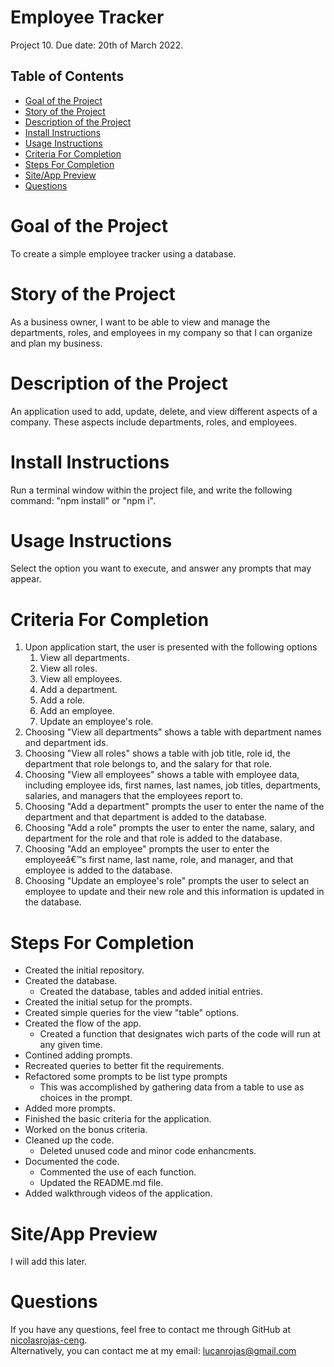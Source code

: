 # Employee Tracker
Project 10. Due date: 20th of March 2022.
## Table of Contents

* [Goal of the Project](#Goal)
* [Story of the Project](#Story)
* [Description of the Project](#Description)
* [Install Instructions](#Installation)
* [Usage Instructions](#Usage)
* [Criteria For Completion](#Criteria)
* [Steps For Completion](#Completion)
* [Site/App Preview](#Preview)
* [Questions](#Questions)


# <a name="Goal"> Goal of the Project </a>
To create a simple employee tracker using a database.
# <a name="Story"> Story of the Project </a>
As a business owner, I want to be able to view and manage the departments, roles, and employees in my company so that I can organize and plan my business.
# <a name="Description"> Description of the Project </a>
An application used to add, update, delete, and view different aspects of a company. These aspects include departments, roles, and employees.
# <a name="Installation"> Install Instructions </a>
Run a terminal window within the project file, and write the following command: "npm install" or "npm i".
# <a name="Usage"> Usage Instructions </a>
Select the option you want to execute, and answer any prompts that may appear.
# <a name="Criteria"> Criteria For Completion </a>
1. Upon application start, the user is presented with the following options
	1. View all departments.
	2. View all roles.
	3. View all employees.
	4. Add a department.
	5. Add a role.
	6. Add an employee.
	7. Update an employee's role.
2. Choosing "View all departments" shows a table with department names and department ids.
3. Choosing "View all roles" shows a table with job title, role id, the department that role belongs to, and the salary for that role.
4. Choosing "View all employees" shows a table with employee data, including employee ids, first names, last names, job titles, departments, salaries, and managers that the employees report to.
5. Choosing "Add a department" prompts the user to enter the name of the department and that department is added to the database.
6. Choosing "Add a role" prompts the user to enter the name, salary, and department for the role and that role is added to the database.
7. Choosing "Add an employee" prompts the user to enter the employeeâ€™s first name, last name, role, and manager, and that employee is added to the database.
8. Choosing "Update an employee's role" prompts the user to select an employee to update and their new role and this information is updated in the database.
# <a name="Completion"> Steps For Completion </a>
- Created the initial repository.
- Created the database.
   - Created the database, tables and added initial entries.
- Created the initial setup for the prompts.
- Created simple queries for the view "table" options.
- Created the flow of the app.
   - Created a function that designates wich parts of the code will run at any given time.
- Contined adding prompts.
- Recreated queries to better fit the requirements.
- Refactored some prompts to be list type prompts
   - This was accomplished by gathering data from a table to use as choices in the prompt.
- Added more prompts.
- Finished the basic criteria for the application.
- Worked on the bonus criteria.
- Cleaned up the code.
   - Deleted unused code and minor code enhancments.
- Documented the code.
   - Commented the use of each function.
   - Updated the README.md file.
- Added walkthrough videos of the application.

# <a name="Preview"> Site/App Preview </a>
I will add this later.
# <a name="Questions"> Questions </a>
  If you have any questions, feel free to contact me through GitHub at
  [nicolasrojas-ceng](https://github.com/nicolasrojas-ceng). <br>
  Alternatively, you can contact me at my email: [lucanrojas@gmail.com](mailto:lucanrojas@gmail.com)